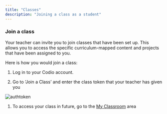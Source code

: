 ```yaml
---
title: "Classes"
description: "Joining a class as a student"
---
```


### Join a class

Your teacher can invite you to join classes that have been set up. This allows you to access the specific curriculum-mapped content and projects that have been assigned to you.


Here is how you would join a class:

1. Log in to your Codio account.

1. Go to ‘Join a Class’ and enter the class token that your teacher has given you
<img alt="authtoken" src="/img/docs/what_students_do/joinaclass/joinclass.png" class="simple"/>

1. To access your class in future, go to the [My Classroom](/docs/student/myclassroom) area


